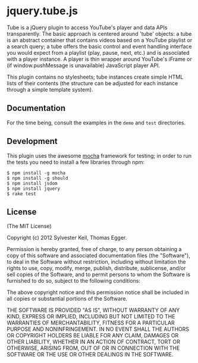 jquery.tube.js
==============

Tube is a jQuery plugin to access YouTube's player and data APIs
transparently. The basic approach is centered around 'tube' objects: a
tube is an abstract container that contains videos based on a YouTube
playlist or a search query; a tube offers the basic control and event
handling interface you would expect from a playlist (play, pause, next,
etc.) and is associated with a player instance. A player is thin wrapper
around YouTube's iFrame or (if window.pushMessage is unavailable) JavaScript
player API.

This plugin contains no stylesheets; tube instances create simple HTML
lists of their contents (the structure can be adjusted for each instance
through a simple template system).

Documentation
-------------

For the time being, consult the examples in the `demo` and `test`
directories.


Development
-----------

This plugin uses the awesome [mocha](https://github.com/visionmedia/mocha)
framework for testing; in order to run the tests you need to install a
few libraries through npm:

    $ npm install -g mocha
    $ npm install -g should
    $ npm install jsdom
    $ npm install jquery
    $ rake test
    

License
-------

(The MIT License)

Copyright (c) 2012 Sylvester Keil, Thomas Egger.

Permission is hereby granted, free of charge, to any person obtaining a copy
of this software and associated documentation files (the "Software"), to deal
in the Software without restriction, including without limitation the rights
to use, copy, modify, merge, publish, distribute, sublicense, and/or sell
copies of the Software, and to permit persons to whom the Software is
furnished to do so, subject to the following conditions:

The above copyright notice and this permission notice shall be included in all
copies or substantial portions of the Software.

THE SOFTWARE IS PROVIDED "AS IS", WITHOUT WARRANTY OF ANY KIND, EXPRESS OR
IMPLIED, INCLUDING BUT NOT LIMITED TO THE WARRANTIES OF MERCHANTABILITY,
FITNESS FOR A PARTICULAR PURPOSE AND NONINFRINGEMENT. IN NO EVENT SHALL THE
AUTHORS OR COPYRIGHT HOLDERS BE LIABLE FOR ANY CLAIM, DAMAGES OR OTHER
LIABILITY, WHETHER IN AN ACTION OF CONTRACT, TORT OR OTHERWISE, ARISING FROM,
OUT OF OR IN CONNECTION WITH THE SOFTWARE OR THE USE OR OTHER DEALINGS IN THE
SOFTWARE.
